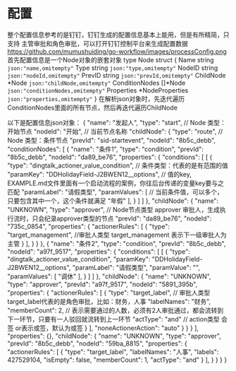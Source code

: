 # 配置
整个配置信息参考的是钉钉，钉钉生成的配置信息基本上能用，但是有所精简，只支持 主管审批和角色审批，可以打开钉钉控制平台来生成配置数据
https://github.com/mumushuiding/go-workflow/images/processConfig.png
首先配置信息是一个Node对象的嵌套对象
type Node struct {
	Name           string          `json:"name,omitempty"`
	Type           string          `json:"type,omitempty"`
	NodeID         string          `json:"nodeId,omitempty"`
	PrevID         string          `json:"prevId,omitempty"`
	ChildNode      *Node           `json:"childNode,omitempty"`
	ConditionNodes []*Node         `json:"conditionNodes,omitempty"`
	Properties     *NodeProperties `json:"properties,omitempty"`
}
在解析json对象时，先迭代遍历ConditionNodes里面的所有节点，然后再迭代遍历ChildNode

以下是配置信息json对象：
{
  "name": "发起人",
  "type": "start", // Node 类型：开始节点
  "nodeId": "开始", // 当前节点名称
  "childNode": {
    "type": "route",  // Node 类型：条件节点
    "prevId": "sid-startevent",
    "nodeId": "8b5c_debb",
    "conditionNodes": [
      {
        "name": "条件1",
        "type": "condition",
        "prevId": "8b5c_debb",
        "nodeId": "da89_be76",
        "properties": {
          "conditions": [
            [
              {
                "type": "dingtalk_actioner_value_condition", // 条件类型：代表的是有范围的值
                "paramKey": "DDHolidayField-J2BWEN12__options", // 值的key, EXAMPLE.md文件里面有一个启动流程的案例，你往后台传递的变量key要与之匹配
                "paramLabel": "请假类型",
                "paramValues": [ // 当前条件值，可以多个，只要包含其中一个，这个条件就满足
                  "年假"
                ],
              }
                <!-- 
                "type": "dingtalk_actioner_range_condition", // 代表的是范围类型，比如: 1<a<10
                "paramKey": "DDHolidayField-J2BWEN12__duration",
                "paramLabel": "时长（天）",
                "lowerBound": "10", // lowerBound表示下限 比如：大于等于10
                "upperBound": "",   // upperBound表示上限 比如：小于等于20
                "unit": "天", -->
            ]
          ]
        },
        "childNode": {
          "name": "UNKNOWN",
          "type": "approver", // Node节点类型 approver 审批人，生成执行流时，只会纪录approver类型的节点
          "prevId": "da89_be76",
          "nodeId": "735c_0854",
          "properties": {
            "actionerRules": [
              {
                "type": "target_management", //审批人类型 target_management 表示下一级审批人为主管
              }
            ],
          }
        }
      },
      {
        "name": "条件2",
        "type": "condition",
        "prevId": "8b5c_debb",
        "nodeId": "a97f_9517",
        "properties": {
          "conditions": [
            [
              {
                "type": "dingtalk_actioner_value_condition",
                "paramKey": "DDHolidayField-J2BWEN12__options",
                "paramLabel": "请假类型",
                "paramValue": "",
                "paramValues": [
                  "调休"
                ],
              }
            ]
          ]
        },
        "childNode": {
          "name": "UNKNOWN",
          "type": "approver",
          "prevId": "a97f_9517",
          "nodeId": "5891_395b",
          "properties": {
            "actionerRules": [
              {
                "type": "target_label", // 审批人类型 target_label代表的是角色审批，比如：财务，人事
                "labelNames": "财务",
                "memberCount": 2, // 表示需要通过的人数，必须有2人审批通过，都会流转到下一环节，只要有一人驳回就流转到上一环节
                "actType": "and" // action类型 会签  or表示或签，默认为或签
              }
            ],
            "noneActionerAction": "auto"
          }
        }
      }
    ],
    "properties": {},
    "childNode": {
      "name": "UNKNOWN",
      "type": "approver",
      "prevId": "8b5c_debb",
      "nodeId": "59ba_8815",
      "properties": {
        "actionerRules": [
          {
            "type": "target_label",
            "labelNames": "人事",
            "labels": 427529104,
            "isEmpty": false,
            "memberCount": 1,
            "actType": "and"
          }
        ],
      }
    }
  }
}